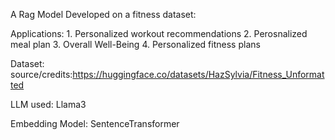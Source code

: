 A Rag Model Developed on a fitness dataset:

Applications:
      1. Personalized workout recommendations
      2. Perosnalized meal plan
      3. Overall Well-Being
      4. Personalized fitness plans

Dataset:
source/credits:https://huggingface.co/datasets/HazSylvia/Fitness_Unformatted

LLM used:
Llama3

Embedding Model:
SentenceTransformer
